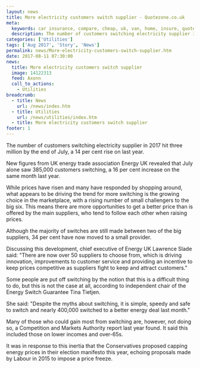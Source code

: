 ```yaml
---
layout: news
title: More electricity customers switch supplier - Quotezone.co.uk
meta:
  keywords: car insurance, compare, cheap, uk, van, home, insure, quotes, online, comparison, bike, loans, life
  description: The number of customers switching electricity supplier in 2017 hit three million by the end of July, a 14 per cent rise on last year
categories: ['Utilities']
tags: ['Aug 2017', 'Story', 'News']
permalink: news/More-electricity-customers-switch-supplier.htm
date: 2017-08-11 07:30:00
news:
  title: More electricity customers switch supplier
  image: 14122313
  feed: Axonn
  call_to_actions:
    - Utilities
breadcrumb:
  - title: News
    url: /news/index.htm
  - title: Utilities
    url: /news/utilities/index.htm
  - title: More electricity customers switch supplier
footer: 1
---
```


The number of customers switching electricity supplier in 2017 hit three million by the end of July, a 14 per cent rise on last year.

New figures from UK energy trade association Energy UK revealed that July alone saw 385,000 customers switching, a 16 per cent increase on the same month last year.&nbsp;

While prices have risen and many have responded by shopping around, what appears to be driving the trend for more switching is the growing choice in the marketplace, with a rising number of small challengers to the big six. This means there are more opportunities to get a better price than is offered by the main suppliers, who tend to follow each other when raising prices.&nbsp;

Although the majority of switches are still made between two of the big suppliers, 34 per cent have now moved to a small provider.

Discussing this development, chief executive of Energy UK Lawrence Slade said: &quot;There are now over 50 suppliers to choose from, which is driving innovation, improvements to customer service and providing an incentive to keep prices competitive as suppliers fight to keep and attract customers.&quot;

Some people are put off switching by the notion that this is a difficult thing to do, but this is not the case at all, according to independent chair of the Energy Switch Guarantee Tina Tietjen.

She said: &quot;Despite the myths about switching, it is simple, speedy and safe to switch and nearly 400,000 switched to a better energy deal last month.&quot;

Many of those who could gain most from switching are, however, not doing so, a Competition and Markets Authority report last year found. It said this included those on lower incomes and over-65s.&nbsp;

It was in response to this inertia that the Conservatives proposed capping energy prices in their election manifesto this year, echoing proposals made by Labour in 2015 to impose a price freeze.
